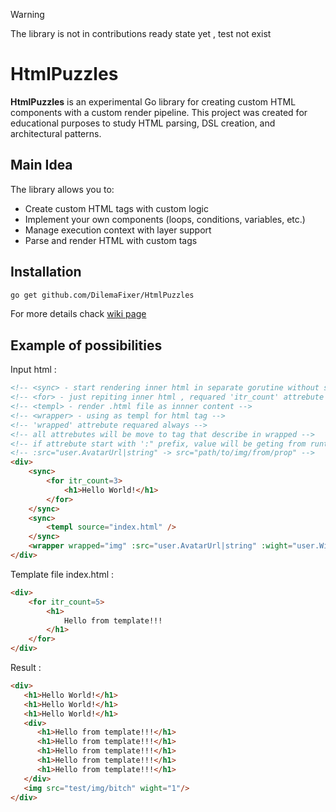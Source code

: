 > [!WARNING]
> The library is not in contributions ready state yet , test not exist

# HtmlPuzzles

**HtmlPuzzles** is an experimental Go library for creating custom HTML components with a custom render pipeline. This project was created for educational purposes to study HTML parsing, DSL creation, and architectural patterns.

##  Main Idea

The library allows you to:
- Create custom HTML tags with custom logic
- Implement your own components (loops, conditions, variables, etc.)
- Manage execution context with layer support
- Parse and render HTML with custom tags

##  Installation

```bash
go get github.com/DilemaFixer/HtmlPuzzles
```

For more details chack [wiki page](https://github.com/DilemaFixer/HtmlPuzzles/wiki)

## Example of possibilities

Input html : 
``` Html
<!-- <sync> - start rendering inner html in separate gorutine without stoping main -->
<!-- <for> - just repiting inner html , requared 'itr_count' attrebute  -->
<!-- <templ> - render .html file as innner content -->
<!-- <wrapper> - using as templ for html tag -->
<!-- 'wrapped' attrebute requared always -->
<!-- all attrebutes will be move to tag that describe in wrapped -->
<!-- if attrebute start with ':" prefix, value will be geting from runtime context , you can describe way to prop -->
<!-- :src="user.AvatarUrl|string" -> src="path/to/img/from/prop" -->
<div>
    <sync>
        <for itr_count=3>
            <h1>Hello World!</h1>
        </for>
    </sync>
    <sync>
        <templ source="index.html" />
    </sync>
    <wrapper wrapped="img" :src="user.AvatarUrl|string" :wight="user.Wight|uint" />
</div>
```

Template file index.html :
``` Html
<div>
    <for itr_count=5>
        <h1>
            Hello from template!!!
        </h1>
    </for>
</div>
```

Result :
``` Html
<div>
   <h1>Hello World!</h1>
   <h1>Hello World!</h1>
   <h1>Hello World!</h1>
   <div>
      <h1>Hello from template!!!</h1>
      <h1>Hello from template!!!</h1>
      <h1>Hello from template!!!</h1>
      <h1>Hello from template!!!</h1>
      <h1>Hello from template!!!</h1>
   </div>
   <img src="test/img/bitch" wight="1"/>
</div>
```

